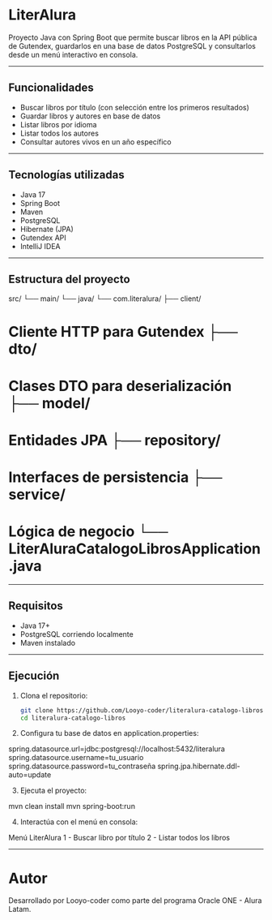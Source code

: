 # LiterAlura

Proyecto Java con Spring Boot que permite buscar libros en la API pública de Gutendex, guardarlos en una base de datos PostgreSQL y consultarlos desde un menú interactivo en consola.

---

## Funcionalidades

-  Buscar libros por título (con selección entre los primeros resultados)
-  Guardar libros y autores en base de datos
-  Listar libros por idioma
-  Listar todos los autores
-  Consultar autores vivos en un año específico

---

## Tecnologías utilizadas

- Java 17
- Spring Boot
- Maven
- PostgreSQL
- Hibernate (JPA)
- Gutendex API
- IntelliJ IDEA

---

## Estructura del proyecto
src/ └── main/ └── java/ └── com.literalura/ ├── client/         
# Cliente HTTP para Gutendex ├── dto/            
# Clases DTO para deserialización ├── model/          
# Entidades JPA ├── repository/     
# Interfaces de persistencia ├── service/        
# Lógica de negocio └── LiterAluraCatalogoLibrosApplication.java

---

## Requisitos

- Java 17+
- PostgreSQL corriendo localmente
- Maven instalado

---

## Ejecución

1. Clona el repositorio:

   ```bash
   git clone https://github.com/Looyo-coder/literalura-catalogo-libros.git
   cd literalura-catalogo-libros

2. Configura tu base de datos en application.properties:

spring.datasource.url=jdbc:postgresql://localhost:5432/literalura
spring.datasource.username=tu_usuario
spring.datasource.password=tu_contraseña
spring.jpa.hibernate.ddl-auto=update

3. Ejecuta el proyecto:
   
mvn clean install
mvn spring-boot:run


4. Interactúa con el menú en consola:

Menú LiterAlura
1 - Buscar libro por título
2 - Listar todos los libros

---

# Autor
Desarrollado por Looyo-coder como parte del programa Oracle ONE - Alura Latam.


